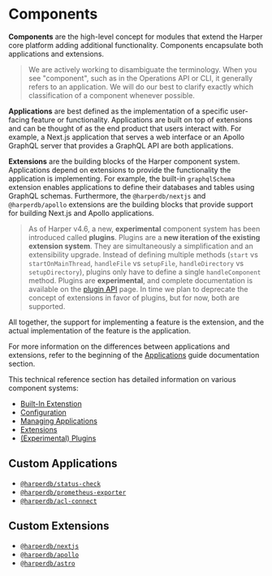 # Components

**Components** are the high-level concept for modules that extend the Harper core platform adding additional functionality. Components encapsulate both applications and extensions.

> We are actively working to disambiguate the terminology. When you see "component", such as in the Operations API or CLI, it generally refers to an application. We will do our best to clarify exactly which classification of a component whenever possible.

**Applications** are best defined as the implementation of a specific user-facing feature or functionality. Applications are built on top of extensions and can be thought of as the end product that users interact with. For example, a Next.js application that serves a web interface or an Apollo GraphQL server that provides a GraphQL API are both applications.

**Extensions** are the building blocks of the Harper component system. Applications depend on extensions to provide the functionality the application is implementing. For example, the built-in `graphqlSchema` extension enables applications to define their databases and tables using GraphQL schemas. Furthermore, the `@harperdb/nextjs` and `@harperdb/apollo` extensions are the building blocks that provide support for building Next.js and Apollo applications.

> As of Harper v4.6, a new, **experimental** component system has been introduced called **plugins**. Plugins are a **new iteration of the existing extension system**. They are simultaneously a simplification and an extensibility upgrade. Instead of defining multiple methods (`start` vs `startOnMainThread`, `handleFile` vs `setupFile`, `handleDirectory` vs `setupDirectory`), plugins only have to define a single `handleComponent` method. Plugins are **experimental**, and complete documentation is available on the [plugin API](../../technical-details/reference/components/plugins.md) page. In time we plan to deprecate the concept of extensions in favor of plugins, but for now, both are supported.

All together, the support for implementing a feature is the extension, and the actual implementation of the feature is the application.

For more information on the differences between applications and extensions, refer to the beginning of the [Applications](../../../developers/components) guide documentation section.

This technical reference section has detailed information on various component systems:

- [Built-In Extenstion](./built-in.md)
- [Configuration](./configuration.md)
- [Managing Applications](./managing.md)
- [Extensions](./extensions.md)
- [(Experimental) Plugins](./plugins.md)

## Custom Applications

- [`@harperdb/status-check`](https://github.com/HarperDB/status-check)
- [`@harperdb/prometheus-exporter`](https://github.com/HarperDB/prometheus-exporter)
- [`@harperdb/acl-connect`](https://github.com/HarperDB/acl-connect)

## Custom Extensions

- [`@harperdb/nextjs`](https://github.com/HarperDB/nextjs)
- [`@harperdb/apollo`](https://github.com/HarperDB/apollo)
- [`@harperdb/astro`](https://github.com/HarperDB/astro)